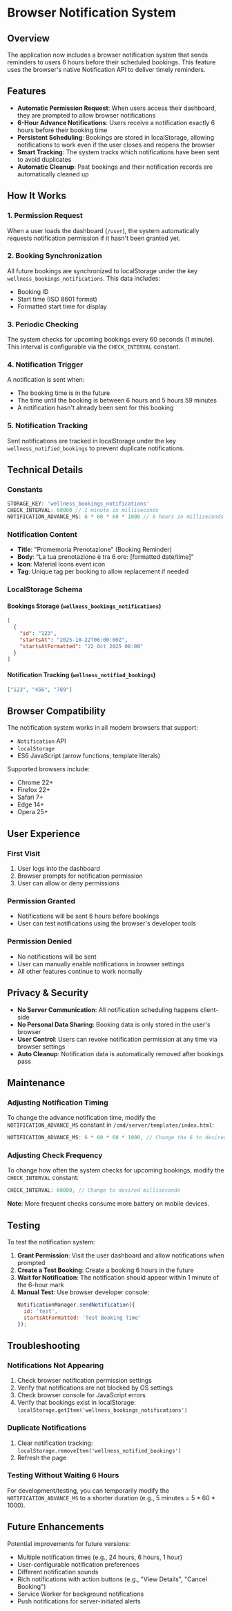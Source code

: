 # Browser Notification System

## Overview

The application now includes a browser notification system that sends reminders to users 6 hours before their scheduled bookings. This feature uses the browser's native Notification API to deliver timely reminders.

## Features

- **Automatic Permission Request**: When users access their dashboard, they are prompted to allow browser notifications
- **6-Hour Advance Notifications**: Users receive a notification exactly 6 hours before their booking time
- **Persistent Scheduling**: Bookings are stored in localStorage, allowing notifications to work even if the user closes and reopens the browser
- **Smart Tracking**: The system tracks which notifications have been sent to avoid duplicates
- **Automatic Cleanup**: Past bookings and their notification records are automatically cleaned up

## How It Works

### 1. Permission Request
When a user loads the dashboard (`/user`), the system automatically requests notification permission if it hasn't been granted yet.

### 2. Booking Synchronization
All future bookings are synchronized to localStorage under the key `wellness_bookings_notifications`. This data includes:
- Booking ID
- Start time (ISO 8601 format)
- Formatted start time for display

### 3. Periodic Checking
The system checks for upcoming bookings every 60 seconds (1 minute). This interval is configurable via the `CHECK_INTERVAL` constant.

### 4. Notification Trigger
A notification is sent when:
- The booking time is in the future
- The time until the booking is between 6 hours and 5 hours 59 minutes
- A notification hasn't already been sent for this booking

### 5. Notification Tracking
Sent notifications are tracked in localStorage under the key `wellness_notified_bookings` to prevent duplicate notifications.

## Technical Details

### Constants
```javascript
STORAGE_KEY: 'wellness_bookings_notifications'
CHECK_INTERVAL: 60000 // 1 minute in milliseconds
NOTIFICATION_ADVANCE_MS: 6 * 60 * 60 * 1000 // 6 hours in milliseconds
```

### Notification Content
- **Title**: "Promemoria Prenotazione" (Booking Reminder)
- **Body**: "La tua prenotazione è tra 6 ore: [formatted date/time]"
- **Icon**: Material Icons event icon
- **Tag**: Unique tag per booking to allow replacement if needed

### LocalStorage Schema

#### Bookings Storage (`wellness_bookings_notifications`)
```json
[
  {
    "id": "123",
    "startsAt": "2025-10-22T06:00:00Z",
    "startsAtFormatted": "22 Oct 2025 08:00"
  }
]
```

#### Notification Tracking (`wellness_notified_bookings`)
```json
["123", "456", "789"]
```

## Browser Compatibility

The notification system works in all modern browsers that support:
- `Notification` API
- `localStorage`
- ES6 JavaScript (arrow functions, template literals)

Supported browsers include:
- Chrome 22+
- Firefox 22+
- Safari 7+
- Edge 14+
- Opera 25+

## User Experience

### First Visit
1. User logs into the dashboard
2. Browser prompts for notification permission
3. User can allow or deny permissions

### Permission Granted
- Notifications will be sent 6 hours before bookings
- User can test notifications using the browser's developer tools

### Permission Denied
- No notifications will be sent
- User can manually enable notifications in browser settings
- All other features continue to work normally

## Privacy & Security

- **No Server Communication**: All notification scheduling happens client-side
- **No Personal Data Sharing**: Booking data is only stored in the user's browser
- **User Control**: Users can revoke notification permission at any time via browser settings
- **Auto Cleanup**: Notification data is automatically removed after bookings pass

## Maintenance

### Adjusting Notification Timing
To change the advance notification time, modify the `NOTIFICATION_ADVANCE_MS` constant in `/cmd/server/templates/index.html`:

```javascript
NOTIFICATION_ADVANCE_MS: 6 * 60 * 60 * 1000, // Change the 6 to desired hours
```

### Adjusting Check Frequency
To change how often the system checks for upcoming bookings, modify the `CHECK_INTERVAL` constant:

```javascript
CHECK_INTERVAL: 60000, // Change to desired milliseconds
```

**Note**: More frequent checks consume more battery on mobile devices.

## Testing

To test the notification system:

1. **Grant Permission**: Visit the user dashboard and allow notifications when prompted
2. **Create a Test Booking**: Create a booking 6 hours in the future
3. **Wait for Notification**: The notification should appear within 1 minute of the 6-hour mark
4. **Manual Test**: Use browser developer console:
   ```javascript
   NotificationManager.sendNotification({
     id: 'test',
     startsAtFormatted: 'Test Booking Time'
   });
   ```

## Troubleshooting

### Notifications Not Appearing
1. Check browser notification permission settings
2. Verify that notifications are not blocked by OS settings
3. Check browser console for JavaScript errors
4. Verify that bookings exist in localStorage: `localStorage.getItem('wellness_bookings_notifications')`

### Duplicate Notifications
1. Clear notification tracking: `localStorage.removeItem('wellness_notified_bookings')`
2. Refresh the page

### Testing Without Waiting 6 Hours
For development/testing, you can temporarily modify the `NOTIFICATION_ADVANCE_MS` to a shorter duration (e.g., 5 minutes = 5 * 60 * 1000).

## Future Enhancements

Potential improvements for future versions:
- Multiple notification times (e.g., 24 hours, 6 hours, 1 hour)
- User-configurable notification preferences
- Different notification sounds
- Rich notifications with action buttons (e.g., "View Details", "Cancel Booking")
- Service Worker for background notifications
- Push notifications for server-initiated alerts
